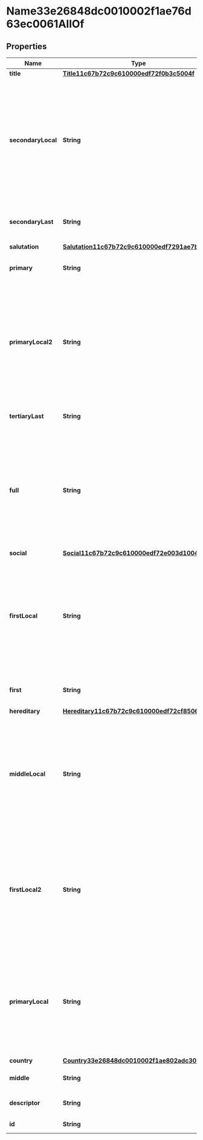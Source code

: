 

# Name33e26848dc0010002f1ae76d63ec0061AllOf


## Properties

| Name | Type | Description | Notes |
|------------ | ------------- | ------------- | -------------|
|**title** | [**Title11c67b72c9c610000edf72f0b3c5004f**](Title11c67b72c9c610000edf72f0b3c5004f.md) |  |  [optional] |
|**secondaryLocal** | **String** | The person&#39;s secondary family name in local script.  Workday only tracks local names for countries where a non-Latin script is commonly used. |  [optional] |
|**secondaryLast** | **String** | The secondary family name for a person. |  [optional] |
|**salutation** | [**Salutation11c67b72c9c610000edf7291ae7b004c**](Salutation11c67b72c9c610000edf7291ae7b004c.md) |  |  [optional] |
|**primary** | **String** | The person&#39;s family name. |  [optional] |
|**primaryLocal2** | **String** | The person&#39;s last name in second local script.  Workday only tracks local names for countries where a non-Latin script is commonly used. |  [optional] |
|**tertiaryLast** | **String** | The person&#39;s tertiary last name. |  [optional] |
|**full** | **String** | The Full Name for a person, when it is provided. Workday only tracks Full Name for countries where the Full Name name component is used. |  [optional] |
|**social** | [**Social11c67b72c9c610000edf72e003d1004e**](Social11c67b72c9c610000edf72e003d1004e.md) |  |  [optional] |
|**firstLocal** | **String** | The person&#39;s given name in local script.  Workday only tracks local names for countries where a non-Latin script is commonly used. |  [optional] |
|**first** | **String** | The first or given name for a person. |  [optional] |
|**hereditary** | [**Hereditary11c67b72c9c610000edf72cf8506004d**](Hereditary11c67b72c9c610000edf72cf8506004d.md) |  |  [optional] |
|**middleLocal** | **String** | The person&#39;s middle name in local script.  Workday only tracks local names for countries where a non-Latin script is commonly used. |  [optional] |
|**firstLocal2** | **String** | The person&#39;s given name in second local script.  Workday only tracks local names for countries where a non-Latin script is commonly used. |  [optional] |
|**primaryLocal** | **String** | The person&#39;s last name in local script.  Workday only tracks local names for countries where a non-Latin script is commonly used. |  [optional] |
|**country** | [**Country33e26848dc0010002f1ae802adc30074**](Country33e26848dc0010002f1ae802adc30074.md) |  |  [optional] |
|**middle** | **String** | The middle name from the name. |  [optional] |
|**descriptor** | **String** | A preview of the instance |  [optional] |
|**id** | **String** | Id of the instance |  [optional] |



